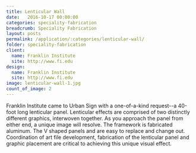 ```yaml
---
title: Lenticular Wall
date:   2016-10-17 00:00:00
categories: speciality-fabrication
breadcrumb: Speciality Fabrication
layout: posts
permalink: /application/:categories/lenticular-wall/
folder: speciality-fabrication
client:
  name: Franklin Institute
  site: http://www.fi.edu
design: 
  name: Franklin Institute
  site: http://www.fi.edu
image: lenticular-wall-1.jpg
count_of_image: 2
---
```

<div class="col-xs-12 col-sm-12 col-md-12 col-lg-12">
  <div class="fotorama application-item__slider" data-nav="thumbs" data-thumbheight="109" border-width="3" data-maxheight="500">
    <a {{ href | img : "fotorama/lenticular-wall-1.jpg" }}></a>
    <a {{ href | img : "fotorama/lenticular-wall-2.jpg" }}></a>
  </div>
  <div class="visible-xs application-item__icon-slider">
      <i class="icon-swipe"></i>
    </div>
<p class="application-item__content application-item__content--bottom">
    Franklin Institute came to Urban Sign with a one-of-a-kind request--a 40-foot long lenticular panel. Lenticular effects are comprised of two distinctly different graphics, interwoven together. As you approach the panel from either end, a unique image will resolve.  The framework is fabricated aluminum.  The V shaped panels and are easy to replace and change out. Coordination of art file development, fabrication of the lenticular panel and graphic placement are critical to achieving this unique visual effect. 
  </p>
</div>
